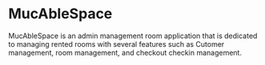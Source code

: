 # MucAbleSpace
MucAbleSpace is an admin management room application that is dedicated to managing rented rooms with several features such as Cutomer management, room management, and checkout checkin management.
